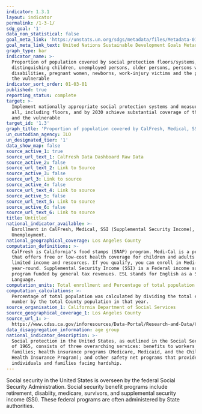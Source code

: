 ```yaml
---
indicator: 1.3.1
layout: indicator
permalink: /1-3-1/
sdg_goal: '1'
data_non_statistical: false
goal_meta_link: 'https://unstats.un.org/sdgs/metadata/files/Metadata-01-03-01a.pdf'
goal_meta_link_text: United Nations Sustainable Development Goals Metadata (pdf 894kB)
graph_type: bar
indicator_name: >-
  Proportion of population covered by social protection floors/systems, by sex,
  distinguishing children, unemployed persons, older persons, persons with
  disabilities, pregnant women, newborns, work-injury victims and the poor and
  the vulnerable
indicator_sort_order: 01-03-01
published: true
reporting_status: complete
target: >-
  Implement nationally appropriate social protection systems and measures for
  all, including floors, and by 2030 achieve substantial coverage of the poor
  and the vulnerable
target_id: '1.3'
graph_title: 'Proportion of population covered by CalFresh, Medical, SSI, and Unemployment'
un_custodian_agency: ILO
un_designated_tier: '1'
data_show_map: false
source_active_1: true
source_url_text_1: CalFresh Data Dashboard Raw Data
source_active_2: false
source_url_text_2: Link to Source
source_active_3: false
source_url_3: Link to source
source_active_4: false
source_url_text_4: Link to source
source_active_5: false
source_url_text_5: Link to source
source_active_6: false
source_url_text_6: Link to source
title: Untitled
national_indicator_available: >-
  Enrollment in CalFresh, Medical, SSI (Supplemental Security Income), and
  Unemployment. 
national_geographical_coverage: Los Angeles County
computation_definitions: >-
  CalFresh is California's food stamps (SNAP) program. Medi-Cal is a program
  that offers free or low-cost health coverage for children and adults with
  limited income and resources. If you qualify, you can enroll in Medi-Cal
  year-round. Supplemental Security Income (SSI) is a Federal income supplement
  program funded by general tax revenues. ESL stands for English as a Second
  Language.
computation_units: Total enrollment and Percentage of total population
computation_calculations: >-
  Percentage of total population was calculated by dividing the total enrollment
  number by the total County population in that year.
source_organisation_1: California Department of Social Services
source_geographical_coverage_1: Los Angeles County
source_url_1: >-
  https://www.cdss.ca.gov/inforesources/Data-Portal/Research-and-Data/CalFresh-Data-Dashboard
data_disaggregation_information: age group
national_indicator_description: >-
  Social protection in the United States, as outlined in the Social Security Act
  of 1965, consists of three overarching services: benefits to workers and their
  families; health insurance programs (Medicare, Medicaid, and the Children’s
  Health Insurance Program); and other safety net programs that provide aid to
  individuals and families facing hardship.
---
```

Social security in the United States is overseen by the federal Social Security Administration. Social security benefit programs include retirement, disabiity, medicare, survivors, and supplemental security income (SSI). These federal programs are often administered by State authorities. 